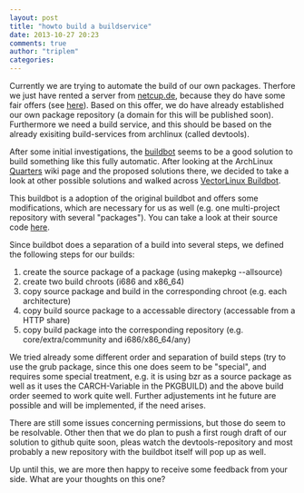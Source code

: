 ```yaml
---
layout: post
title: "howto build a buildservice"
date: 2013-10-27 20:23
comments: true
author: "triplem"
categories:
---
```


Currently we are trying to automate the build of our own packages. Therfore we just have
rented a server from [netcup.de](http://www.netcup.de), because they do have some fair
offers (see [here](http://www.netcup.de/bestellen/produkt.php?produkt=547)).
Based on this offer, we do have already established our own package repository (a domain for
this will be published soon). Furthermore we need a build service, and this should be based
on the already exisiting build-services from archlinux (called devtools).
<!-- more -->

After some initial investigations, the [buildbot](http://www.buildbot.net) seems to be a
good solution to build something like this fully automatic. After looking at the
ArchLinux [Quarters](https://wiki.archlinux.org/index.php/Automated_Package_Build_System) wiki
page and the proposed solutions there, we decided to take a look at other possible solutions
and walked across [VectorLinux Buildbot](http://vlcore.vectorlinux.com/buildbot/).

This buildbot is a adoption of the original buildbot and offers some modifications, which
are necessary for us as well (e.g. one multi-project repository with several "packages"). You
can take a look at their source code [here](https://bitbucket.org/VLCore/vlbuildbot/src).

Since buildbot does a separation of a build into several steps, we defined the following
steps for our builds:

1. create the source package of a package (using makepkg --allsource)
1. create two build chroots (i686 and x86_64)
1. copy source package and build in the corresponding chroot (e.g. each architecture)
1. copy build source package to a accessable directory (accessable from a HTTP share)
1. copy build package into the corresponding repository (e.g. core/extra/community and i686/x86_64/any)

We tried already some different order and separation of build steps (try to use the grub
package, since this one does seem to be "special", and requires some special treatment, e.g.
it is using bzr as a source package as well as it uses the CARCH-Variable in the PKGBUILD)
and the above build order seemed to work quite well. Further adjustements int he future are
possible and will be implemented, if the need arises.

There are still some issues concerning permissions, but those do seem to be resolvable. Other then
that we do plan to push a first rough draft of our solution to github quite soon, pleas watch the
devtools-repository and most probably a new repository with the buildbot itself will pop up as well.

Up until this, we are more then happy to receive some feedback from your side. What are your thoughts
on this one?
